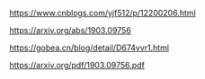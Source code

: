 https://www.cnblogs.com/yjf512/p/12200206.html

https://arxiv.org/abs/1903.09756

https://gobea.cn/blog/detail/D674vvr1.html

https://arxiv.org/pdf/1903.09756.pdf
